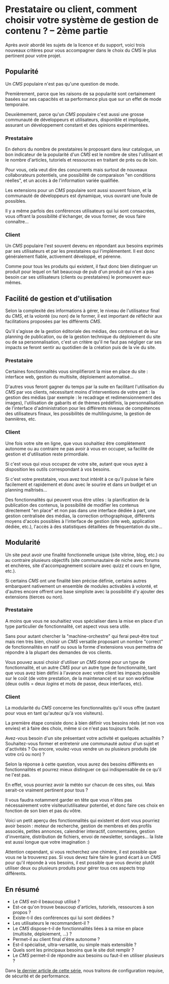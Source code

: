# Prestataire ou client, comment choisir votre système de gestion de contenu ? – 2ème partie

Après avoir abordé les sujets de la licence et du support, voici trois nouveaux critères pour vous accompagner dans le choix du *CMS* le plus pertinent pour votre projet.

## Popularité
Un *CMS* populaire n'est pas qu'une question de mode.

Premièrement, parce que les raisons de sa popularité sont certainement basées sur ses capacités et sa performance plus que sur un effet de mode temporaire.

Deuxièmement, parce qu'un *CMS* populaire c'est aussi une grosse communauté de développeurs et utilisateurs, disponible et impliquée, assurant un développement constant et des opinions expérimentées.

### Prestataire

En dehors du nombre de prestataires le proposant dans leur catalogue, un bon indicateur de la popularité d'un *CMS* est le nombre de sites l'utilisant et le nombre d'articles, tutoriels et ressources en traitant de près ou de loin.

Pour vous, cela veut dire des concurrents mais surtout de nouveaux collaborateurs potentiels, une possibilité de comparaison "en conditions réelles", et un accès à de l'information variée qualifiée.

Les extensions pour un *CMS* populaire sont aussi souvent foison, et la communauté de développeurs est dynamique, vous ouvrant une foule de possibles.

Il y a même parfois des conférences utilisateurs qui lui sont consacrées, vous offrant la possibilité d'échanger, de vous former, de vous faire connaître…

### Client

Un *CMS* populaire l'est souvent devenu en répondant aux besoins exprimés par ses utilisateurs et par les prestataires qui l'implémentent. Il est donc généralement fiable, activement développé, et pérenne.

Comme pour tous les produits qui existent, il faut donc bien distinguer un produit pour lequel on fait beaucoup de pub d'un produit qui n'en a pas besoin car ses utilisateurs (clients ou prestataires) le promeuvent eux-mêmes.

## Facilité de gestion et d'utilisation

Selon la complexité des informations à gérer, le niveau de l'utilisateur final du *CMS*, et la volonté (ou non) de le former, il est important de réfléchir aux facilitations proposées par les différents *CMS*.

Qu'il s'agisse de la gestion éditoriale des médias, des contenus et de leur planning de publication, ou de la gestion technique du déploiement du site ou de sa personnalisation, c'est un critère qu'il ne faut pas négliger car ses impacts se feront sentir au quotidien de la création puis de la vie du site.

### Prestataire

Certaines fonctionnalités vous simplifieront la mise en place du site : interface web, gestion du multisite, déploiement automatisé…

D'autres vous feront gagner du temps par la suite en facilitant l'utilisation du *CMS* par vos clients, nécessitant moins d'interventions de votre part : la gestion des médias (par exemple : le recadrage et redimensionnement des images), l'utilisation de gabarits et de thèmes prédéfinis, la personnalisation de l'interface d'administration pour les différents niveaux de compétences des utilisateurs finaux, les possibilités de multilinguisme, la gestion de bannières, etc.

### Client

Une fois votre site en ligne, que vous souhaitiez être complètement autonome ou au contraire ne pas avoir à vous en occuper, sa facilité de gestion et d'utilisation reste primordiale.

Si c'est vous qui vous occupez de votre site, autant que vous ayez à disposition les outils correspondant à vos besoins.

Si c'est votre prestataire, vous avez tout intérêt à ce qu'il puisse le faire facilement et rapidement et donc avec le sourire et dans un budget et un planning maîtrisés…

Des fonctionnalités qui peuvent vous être utiles : la planification de la publication des contenus, la possibilité de modifier les contenus directement "en place" et non pas dans une interface dédiée à part, une gestion centralisée des médias, la correction orthographique, différents moyens d'accès possibles à l'interface de gestion (site web, application dédiée, etc.), l'accès à des statistiques détaillées de fréquentation du site…

## Modularité

Un site peut avoir une finalité fonctionnelle unique (site vitrine, blog, etc.) ou au contraire plusieurs objectifs (site communautaire de niche avec forums et enchères, site d'accompagnement scolaire avec quizz et cours en ligne, etc.).

Si certains *CMS* ont une finalité bien précise définie, certains autres embarquent nativement un ensemble de modules activables à volonté, et d'autres encore offrent une base simpliste avec la possibilité d'y ajouter des extensions (tierces ou non).

### Prestataire

A moins que vous ne souhaitiez vous spécialiser dans la mise en place d'un type particulier de fonctionnalité, cet aspect vous sera utile.

Sans pour autant chercher la "machine-orchestre" qui ferai peut-être tout mais rien très bien, choisir un *CMS* versatile proposant un nombre "correct" de fonctionnalités en natif ou sous la forme d'extensions vous permettra de répondre à la plupart des demandes de vos clients.

Vous pouvez aussi choisir d'utiliser un *CMS* donné pour un type de fonctionnalité, et un autre *CMS* pour un autre type de fonctionnalité, tant que vous avez bien défini à l'avance avec votre client les impacts possible sur le coût (de votre prestation, de la maintenance) et sur son workflow (deux outils = deux *logins* et mots de passe, deux interfaces, etc).

### Client

La modularité du *CMS* concerne les fonctionnalités qu'il vous offre (autant pour vous en tant qu'auteur qu'à vos visiteurs).

La première étape consiste donc à bien définir vos besoins réels (et non vos envies) et à faire des choix, même si ce n'est pas toujours facile.

Avez-vous besoin d'un site présentant votre activité et quelques actualités ? Souhaitez-vous former et entretenir une communauté autour d'un sujet et d'activités ? Ou encore, voulez-vous vendre un ou plusieurs produits (de votre crû ou non) ?

Selon la réponse à cette question, vous aurez des besoins différents en fonctionnalités et pourrez mieux distinguer ce qui indispensable de ce qu'il ne l'est pas.

En effet, vous pourriez avoir la météo sur chacun de ces sites, oui. Mais serait-ce vraiment pertinent pour tous ?

Il vous faudra notamment garder en tête que vous n'êtes pas nécessairement votre visiteur/utilisateur potentiel, et donc faire ces choix en fonction de son bien et pas du vôtre.

Voici un petit aperçu des fonctionnalités qui existent et dont vous pourriez avoir besoin : moteur de recherche, gestion de membres et des profils associés, petites annonces, calendrier interactif, commentaires, gestion d'inventaire, distribution de fichiers, envoi de newsletter, sondages… la liste est aussi longue que votre imagination :)

Attention cependant, si vous recherchez une chimère, il est possible que vous ne la trouverez pas. Si vous devez faire faire le grand écart à un *CMS* pour qu'il réponde à vos besoins, il est possible que vous devriez plutôt utiliser deux ou plusieurs produits pour gérer tous ces aspects trop différents.

## En résumé

* Le *CMS* est-il beaucoup utilisé ?
* Est-ce qu'on trouve beaucoup d'articles, tutoriels, ressources à son propos ?
* Existe-t-il des conférences qui lui sont dédiées ?
* Les utilisateurs le recommandent-il ?
* Le *CMS* dispose-t-il de fonctionnalités liées à sa mise en place (multisite, déploiement, ...) ?
* Permet-il au client final d'être autonome ?
* Est-il spécialisé, ultra-versatile, ou simple mais extensible ?
* Quels sont les principaux besoins que le site doit remplir ?
* Le *CMS* permet-il de répondre aux besoins ou faut-il en utiliser plusieurs ?

Dans [le dernier article de cette série](http://letrainde13h37.fr/9/prestataire-ou-client-comment-choisir-votre-systeme-de-gestion-de-contenu-3eme-partie/), nous traitons de configuration requise, de sécurité et de performance.
